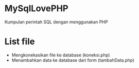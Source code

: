 # MySqlLovePHP
Kumpulan perintah SQL dengan menggunakan PHP


# List file
- Mengkonekasikan file ke database (koneksi.php)
- Menambahkan data ke database dari form (tambahData.php)
